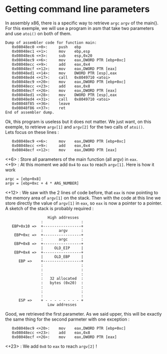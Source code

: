 # Getting command line parameters

In assembly x86, there is a specific way to retrieve `argc` `argv` of the main().  
For this exemple, we will use a program in asm that take two parameters and use `atoi()` on both of them.  
```
Dump of assembler code for function main:
   0x08048ec0 <+0>:     push   ebp
   0x08048ec1 <+1>:     mov    ebp,esp
   0x08048ec6 <+3>:     sub    esp,0x20
   0x08048ec9 <+6>:     mov    eax,DWORD PTR [ebp+0xc]
   0x08048ecc <+9>:     add    eax,0x4
   0x08048ecf <+12>:    mov    eax,DWORD PTR [eax]
   0x08048ed1 <+14>:    mov    DWORD PTR [esp],eax
   0x08048ed4 <+17>:    call   0x8049710 <atoi>
   0x08048ec9 <+20>:    mov    eax,DWORD PTR [ebp+0xc]
   0x08048ecc <+23>:    add    eax,0x8
   0x08048ecf <+26>:    mov    eax,DWORD PTR [eax]
   0x08048ed1 <+28>:    mov    DWORD PTR [esp],eax
   0x08048ed4 <+31>:    call   0x8049710 <atoi>
   0x08048f85 <+36>:    leave
   0x08048f86 <+37>:    ret
End of assembler dump.
```
Ok, this program is useless but it does not matter. We just want, on this exemple, to retrieve `argv[1]` and `argv[2]` for the two calls of `atoi()`.  
Lets focus on these lines :
```
   0x08048ec9 <+6>:     mov    eax,DWORD PTR [ebp+0xc]
   0x08048ecc <+9>:     add    eax,0x4
   0x08048ecf <+12>:    mov    eax,DWORD PTR [eax]
```
<+6> : Store all parameters of the main function (all argv) in `eax`.  
<+9> : At this moment we add `0x4` to `eax` to reach `argv[1]`. Here is how it work  
```
argc = [ebp+0x8]  
argv = [ebp+0xc + 4 * ARG_NUMBER]
```
<+12> : We saw with the 2 lines of code before, that `eax` is now pointing to the memory area of `argv[1]` on the stack. Then with the code at this line we store directly the value of `argv[1]` in `eax`, so `eax` is now a pointer to a pointer.  
A sketch of the stack is probably required :
```
                   High addresses
                :                 :
   EBP+0x10 =>  +-----------------+
                :       argv      :
    EBP+0xc =>  +-----------------+
                :       argc      :
    EBP+0x8 =>  +-----------------+
                |     OLD_EIP     |
    EBP+0x4 =>  +-----------------+
                |     OLD_EBP     |
      EBP =>    +-----------------+
                :                 :
                :                 :
                :                 :
                :   32 allocated  :
                :   bytes (0x20)  :
                :                 :
                :                 :
                :                 :
      ESP =>    + - - - - - - - - +
                   Low addresses
```
Good, we retrieved the first parameter. As we said upper, this will be exactly the same thing for the second parmeter with one exception :
```
   0x08048ec9 <+20>:    mov    eax,DWORD PTR [ebp+0xc]
   0x08048ecc <+23>:    add    eax,0x8
   0x08048ecf <+26>:    mov    eax,DWORD PTR [eax]
```
<+23> : We add `0x8` to `eax` to reach `argv[2]` ! 
